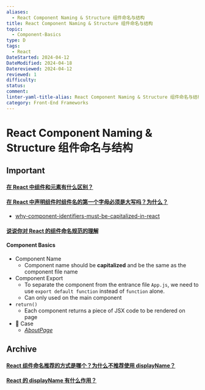 ```yaml
---
aliases:
  - React Component Naming & Structure 组件命名与结构
title: React Component Naming & Structure 组件命名与结构
topic:
  - Component-Basics
type: D
tags:
  - React
DateStarted: 2024-04-12
DateModified: 2024-04-18
Datereviewed: 2024-04-12
reviewed: 1
difficulty: 
status: 
comment: 
linter-yaml-title-alias: React Component Naming & Structure 组件命名与结构
category: Front-End Frameworks
---
```


# React Component Naming & Structure 组件命名与结构

## Important

#### [在 React 中组件和元素有什么区别？](https://github.com/haizlin/fe-interview/issues/804)

#### [在 React 中声明组件时组件名的第一个字母必须是大写吗？为什么？](https://github.com/haizlin/fe-interview/issues/803)

- [why-component-identifiers-must-be-capitalized-in-react](https://angularindepth.com/posts/1499/why-component-identifiers-must-be-capitalized-in-react)

#### [说说你对 React 的组件命名规范的理解](https://github.com/haizlin/fe-interview/issues/796)

#### Component Basics

- Component Name
  - Component name should be **capitalized** and be the same as the component file name
- Component Export
  - To separate the component from the entrance file `App.js`, we need to use `export default function` instead of `function` alone.
  - Can only used on the main component
- `return()`
  - Each component returns a piece of JSX code to be rendered on page
- 📌 Case
  - _[AboutPage](https://github.com/Jenniferwonder/react-tutorial/blob/main/src/components/01-quick-start/AboutPage.jsx)_

## Archive

#### [React 组件命名推荐的方式是哪个？为什么不推荐使用 displayName？](https://github.com/haizlin/fe-interview/issues/798)

#### [React 的 displayName 有什么作用？](https://github.com/haizlin/fe-interview/issues/797)






